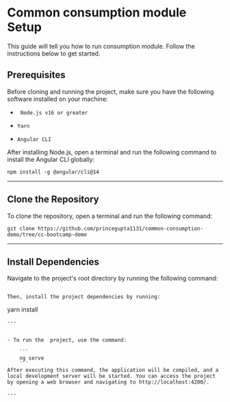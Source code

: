 # Common consumption module Setup

This guide will tell you how to run consumption module. Follow the instructions below to get started.

## Prerequisites
Before cloning and running the project, make sure you have the following software installed on your machine:

- `` Node.js v16 or greater``

- ``Yarn``

- ``Angular CLI``

After installing Node.js, open a terminal and run the following command to install the Angular CLI globally:
```
npm install -g @angular/cli@14
```
---

## Clone the Repository
To clone the repository, open a terminal and run the following command:
```
git clone https://github.com/princegupta1131/common-consumption-demo/tree/cc-bootcamp-demo
```
---
## Install Dependencies
Navigate to the project's root directory by running the following command:

```

Then, install the project dependencies by running:
```
yarn install
```
---


- To run the  project, use the command:

    ```
    ng serve
    ```
After executing this command, the application will be compiled, and a local development server will be started. You can access the project by opening a web browser and navigating to http://localhost:4200/.

---
